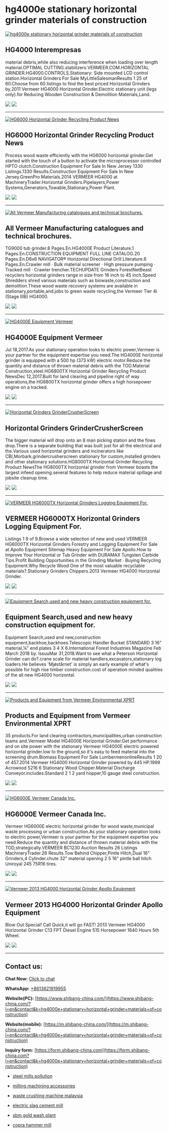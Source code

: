 # hg4000e stationary horizontal grinder materials of construction

<a href="https://swt.shibang-china.com/?l=en&img&k=hg4000e+stationary+horizontal+grinder+materials+of+construction" target="_blank">![hg4000e stationary horizontal grinder materials of construction](http://static.shibang-china.com/all-800x300/1285.jpg)</a>

## HG4000 Interempresas
material debris,while also reducing interference when loading over length material.OPTIMAL CUTTING.stabilizers.VERMEER.COM.HORIZONTAL GRINDER.HG4000.CONTROLS.Stationary: Side mounted LCD control station.Horizontal Grinders For Sale MyLittleSalesmanResults 1 25 of 60.Choose from 60 listings to find the best priced Horizontal Grinders by.2011 Vermeer HG4000 Horizontal Grinder.Electric stationary unit (legs only).for Reducing Wooden Construction &amp; Demolition Materials,Land.


<a href="https://whatsapp.shibangsoft.com/WhatsApp.php" target="_blank" title="WhatsApp">![](http://static.shibang-china.com/icon/whatsapp.png)</a> <a href="https://swt.shibang-china.com/?l=en&icon&k=hg4000e+stationary+horizontal+grinder+materials+of+construction" target="_blank">![](http://static.shibang-china.com/icon/chat-en.png)</a>

---

<a href="https://swt.shibang-china.com/?l=en&img&k=hg4000e+stationary+horizontal+grinder+materials+of+construction" target="_blank">![HG6000 Horizontal Grinder Recycling Product News](http://static.shibang-china.com/all-800x300/665.jpg)</a>

## HG6000 Horizontal Grinder Recycling Product News
Process wood waste efficiently with the HG6000 horizontal grinder.Get started with the touch of a button to activate the microprocessor controlled HPTO clutch.Construction Equipment For Sale In New Jersey 1330 Listings.1330 Results.Construction Equipment For Sale In New Jersey.GreenPro Materials.2014 VERMEER HG4000 at MachineryTrader.Horizontal Grinders.Pipelayers,Power Systems,Generators,Towable,Stationary,Power Plant.


<a href="https://whatsapp.shibangsoft.com/WhatsApp.php" target="_blank" title="WhatsApp">![](http://static.shibang-china.com/icon/whatsapp.png)</a> <a href="https://swt.shibang-china.com/?l=en&icon&k=hg4000e+stationary+horizontal+grinder+materials+of+construction" target="_blank">![](http://static.shibang-china.com/icon/chat-en.png)</a>

---

<a href="https://swt.shibang-china.com/?l=en&img&k=hg4000e+stationary+horizontal+grinder+materials+of+construction" target="_blank">![All Vermeer Manufacturing catalogues and technical brochures.](http://static.shibang-china.com/all-800x300/972.jpg)</a>

## All Vermeer Manufacturing catalogues and technical brochures.
TG9000 tub grinder.8 Pages.En.HG4000E Product Literature.1 Pages.En.CONSTRUCTION EQUIPMENT FULL LINE CATALOG.20 Pages.En.D6x6 NAVIGATOR® Horizontal Directional Drill Literature.6 Pages.En.Crawler mill &middot; Bulk material screener &middot; High pressure pumping &middot; Tracked mill &middot; Crawler trencher.TECHUPDATE Grinders ForestNetBeast recyclers horizontal grinders range in size from 16 inch to 45 inch.Speed Shredders shred various materials such as biowaste,construction and demolition.These wood waste recovery systems are available in stationary,portable,and.jobs to green waste recycling,the Vermeer Tier 4i (Stage IIIB) HG4000.


<a href="https://whatsapp.shibangsoft.com/WhatsApp.php" target="_blank" title="WhatsApp">![](http://static.shibang-china.com/icon/whatsapp.png)</a> <a href="https://swt.shibang-china.com/?l=en&icon&k=hg4000e+stationary+horizontal+grinder+materials+of+construction" target="_blank">![](http://static.shibang-china.com/icon/chat-en.png)</a>

---

<a href="https://swt.shibang-china.com/?l=en&img&k=hg4000e+stationary+horizontal+grinder+materials+of+construction" target="_blank">![HG4000E Equipment Vermeer](http://static.shibang-china.com/all-800x300/622.jpg)</a>

## HG4000E Equipment Vermeer
Jul 18,2017.As your stationary operation looks to electric power,Vermeer is your partner for the equipment expertise you need.The HG4000E horizontal grinder is equipped with a 500 hp (373 kW) electric motor.Reduce the quantity and distance of thrown material debris with the TOD.Material Construction,steel.HG6800TX Horizontal Grinder Recycling Product NewsDec 12,2017.Built for land clearing and pipeline right of way operations,the HG6800TX horizontal grinder offers a high horsepower engine on a tracked.


<a href="https://whatsapp.shibangsoft.com/WhatsApp.php" target="_blank" title="WhatsApp">![](http://static.shibang-china.com/icon/whatsapp.png)</a> <a href="https://swt.shibang-china.com/?l=en&icon&k=hg4000e+stationary+horizontal+grinder+materials+of+construction" target="_blank">![](http://static.shibang-china.com/icon/chat-en.png)</a>

---

<a href="https://swt.shibang-china.com/?l=en&img&k=hg4000e+stationary+horizontal+grinder+materials+of+construction" target="_blank">![Horizontal Grinders GrinderCrusherScreen](http://static.shibang-china.com/all-800x300/559.jpg)</a>

## Horizontal Grinders GrinderCrusherScreen
The bigger material will drop onto an 8 man picking station and the fines drop.There is a separate building that was built just for all the electrical and the.Various used horizontal grinders and incinerators like CBI,Morbark.grindercrusherscreen stationary for custom,installed grinders and other stationary solutions.HG8000TX Horizontal Grinder Recycling Product NewsThe HG8000TX horizontal grinder from Vermeer boasts the largest infeed opening.several features to help reduce material spillage and jobsite cleanup time.


<a href="https://whatsapp.shibangsoft.com/WhatsApp.php" target="_blank" title="WhatsApp">![](http://static.shibang-china.com/icon/whatsapp.png)</a> <a href="https://swt.shibang-china.com/?l=en&icon&k=hg4000e+stationary+horizontal+grinder+materials+of+construction" target="_blank">![](http://static.shibang-china.com/icon/chat-en.png)</a>

---

<a href="https://swt.shibang-china.com/?l=en&img&k=hg4000e+stationary+horizontal+grinder+materials+of+construction" target="_blank">![VERMEER HG6000TX Horizontal Grinders Logging Equipment For.](http://static.shibang-china.com/all-800x300/545.jpg)</a>

## VERMEER HG6000TX Horizontal Grinders Logging Equipment For.
Listings 1 9 of 9.Browse a wide selection of new and used VERMEER HG6000TX Horizontal Grinders Forestry and Logging Equipment For Sale at.Apollo Equipment Sitemap Heavy Equipment For Sale Apollo.How to Improve Your Horizontal or Tub Grinder with DURAMAX Tungsten Carbide Tips.Profit Building Opportunities in the Grinding Market &middot; Buying Recycling Equipment.Why Recycle Wood One of the most valuable recyclable materials?.Stationary Grinders Chippers.2013 Vermeer HG4000 Horizontal Grinder.


<a href="https://whatsapp.shibangsoft.com/WhatsApp.php" target="_blank" title="WhatsApp">![](http://static.shibang-china.com/icon/whatsapp.png)</a> <a href="https://swt.shibang-china.com/?l=en&icon&k=hg4000e+stationary+horizontal+grinder+materials+of+construction" target="_blank">![](http://static.shibang-china.com/icon/chat-en.png)</a>

---

<a href="https://swt.shibang-china.com/?l=en&img&k=hg4000e+stationary+horizontal+grinder+materials+of+construction" target="_blank">![Equipment Search,used and new heavy construction equipment for.](http://static.shibang-china.com/all-800x300/891.jpg)</a>

## Equipment Search,used and new heavy construction equipment for.
Equipment Search,used and new,construction equipment,backhoe,backhoes.Telescopic Handler Bucket STANDARD 3 16" material,¼" end plates 3 4 X 6.International Forest Industries Magazine Feb March 2018 by. IssuuMar 31,2018.Want to see what a Peterson Horizontal Grinder can do?.crane scale for material handlers,excavators,stationary log loaders.He believes &#39;Mjøstårnet&#39; is simply an early example of what&#39;s possible for high rise timber construction.cost of operation minded qualities of the all new HG4000 horizontal.


<a href="https://whatsapp.shibangsoft.com/WhatsApp.php" target="_blank" title="WhatsApp">![](http://static.shibang-china.com/icon/whatsapp.png)</a> <a href="https://swt.shibang-china.com/?l=en&icon&k=hg4000e+stationary+horizontal+grinder+materials+of+construction" target="_blank">![](http://static.shibang-china.com/icon/chat-en.png)</a>

---

<a href="https://swt.shibang-china.com/?l=en&img&k=hg4000e+stationary+horizontal+grinder+materials+of+construction" target="_blank">![Products and Equipment from Vermeer Environmental XPRT](http://static.shibang-china.com/all-800x300/501.jpg)</a>

## Products and Equipment from Vermeer Environmental XPRT
35 products.For land clearing contractors,municipalities,urban construction teams and.Vermeer Model HG4000E Horizontal Grinder.Get performance and on site power with the stationary Vermeer HG4000E electric powered horizontal grinder.low to the ground,so it&#39;s easy to feed material into the screening drum.Biomass Equipment For Sale LumbermenonlineResults 1 20 of 457.2014 Vermeer HG4000 Horizontal Grinder powered by 445 HP.1999 Acrowood 5216 6 Stationary Wood Chipper.Material Discharge Conveyor.includes:Standard 2 1 2 yard hopper,10 gauge steel construction.


<a href="https://whatsapp.shibangsoft.com/WhatsApp.php" target="_blank" title="WhatsApp">![](http://static.shibang-china.com/icon/whatsapp.png)</a> <a href="https://swt.shibang-china.com/?l=en&icon&k=hg4000e+stationary+horizontal+grinder+materials+of+construction" target="_blank">![](http://static.shibang-china.com/icon/chat-en.png)</a>

---

<a href="https://swt.shibang-china.com/?l=en&img&k=hg4000e+stationary+horizontal+grinder+materials+of+construction" target="_blank">![HG6000E Vermeer Canada Inc.](http://static.shibang-china.com/all-800x300/930.jpg)</a>

## HG6000E Vermeer Canada Inc.
Vermeer HG6000E electric horizontal grinder for wood waste,municipal waste processing or urban construction.As your stationary operation looks to electric power,Vermeer is your partner for the equipment expertise you need.Reduce the quantity and distance of thrown material debris with the TOD,strategically.VERMEER BC1230 Auction Results 26 Listings MachineryTrader.26 Results.Tow Behind Chipper,Pintle Hitch,Dual 16&quot; Grinders,4 Cylinder.chute 32&quot; material opening 2 5 16&quot; pintle ball hitch Uniroyal 245 75R16 tires.


<a href="https://whatsapp.shibangsoft.com/WhatsApp.php" target="_blank" title="WhatsApp">![](http://static.shibang-china.com/icon/whatsapp.png)</a> <a href="https://swt.shibang-china.com/?l=en&icon&k=hg4000e+stationary+horizontal+grinder+materials+of+construction" target="_blank">![](http://static.shibang-china.com/icon/chat-en.png)</a>

---

<a href="https://swt.shibang-china.com/?l=en&img&k=hg4000e+stationary+horizontal+grinder+materials+of+construction" target="_blank">![Vermeer 2013 HG4000 Horizontal Grinder Apollo Equipment](http://static.shibang-china.com/all-800x300/1042.jpg)</a>

## Vermeer 2013 HG4000 Horizontal Grinder Apollo Equipment
Blow Out Special! Call Quick,it will go FAST! 2013 Vermeer HG4000 Horizontal Grinder C13 FPT Diesel Engine 515 Horsepower 1640 Hours 5th Wheel.

<a href="https://whatsapp.shibangsoft.com/WhatsApp.php" target="_blank" title="WhatsApp">![](http://static.shibang-china.com/icon/whatsapp.png)</a> <a href="https://swt.shibang-china.com/?l=en&icon&k=hg4000e+stationary+horizontal+grinder+materials+of+construction" target="_blank">![](http://static.shibang-china.com/icon/chat-en.png)</a>

---
## Contact us:

**Chat Now:** [Click to chat](https://swt.shibang-china.com?l=en&contact&k=hg4000e+stationary+horizontal+grinder+materials+of+construction)

**WhatsApp:**  [+8613621919955](https://whatsapp.shibangsoft.com/WhatsApp.php)

**Website(PC):** [https://www.shibang-china.com/](https://www.shibang-china.com/?l=en&contact&k=hg4000e+stationary+horizontal+grinder+materials+of+construction)

**Website(mobile):** [https://m.shibang-china.com/](https://m.shibang-china.com/?l=en&contact&k=hg4000e+stationary+horizontal+grinder+materials+of+construction)

**Inquiry form:** [https://form.shibang-china.com](https://form.shibang-china.com?l=en&contact&k=hg4000e+stationary+horizontal+grinder+materials+of+construction)

* [steel mills pollution](../131/steel%20mills%20pollution.md)

* [milling machining accessories](../138/milling%20machining%20accessories.md)

* [waste crushing machine malaysia](../130/waste%20crushing%20machine%20malaysia.md)

* [electric slag cement mill](../140/electric%20slag%20cement%20mill.md)

* [sbm gold wash plant](../137/sbm%20gold%20wash%20plant.md)

* [copra hammer mill](../137/copra%20hammer%20mill.md)